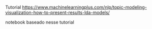 

Tutorial 
https://www.machinelearningplus.com/nlp/topic-modeling-visualization-how-to-present-results-lda-models/


notebook baseado nesse tutorial

